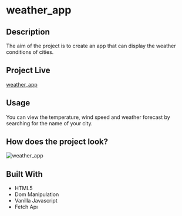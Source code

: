 # weather_app

## Description
The aim of the project is to create an app that can display the weather conditions of cities.

## Project Live
[weather_app](https://zlhshn.github.io/weather_app/)

## Usage

You can view the temperature, wind speed and weather forecast by searching for the name of your city.

## How does the project look?
![weather_app](./img/weather.gif)

## Built With
- HTML5
- Dom Manipulation
- Vanilla Javascript
- Fetch Apı

